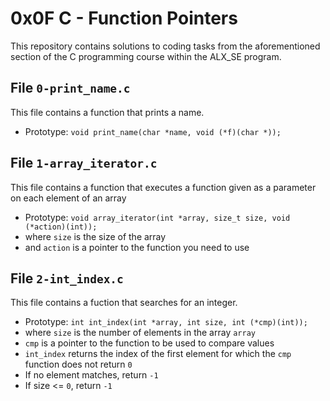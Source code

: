 # 0x0F C - Function Pointers
This repository contains solutions to coding tasks from the aforementioned section of the C programming course within the ALX_SE program.

## File `0-print_name.c`
This file contains a function that prints a name.
* Prototype: `void print_name(char *name, void (*f)(char *));`

## File `1-array_iterator.c`
This file contains a function that executes a function given as a parameter on each element of an array
* Prototype: `void array_iterator(int *array, size_t size, void (*action)(int));`
* where `size` is the size of the array
* and `action` is a pointer to the function you need to use

## File `2-int_index.c`
This file contains a fuction that searches for an integer.
* Prototype: `int int_index(int *array, int size, int (*cmp)(int));`
* where `size` is the number of elements in the array `array`
* `cmp` is a pointer to the function to be used to compare values
* `int_index` returns the index of the first element for which the `cmp` function does not return `0`
* If no element matches, return `-1`
* If size <= `0`, return `-1`


